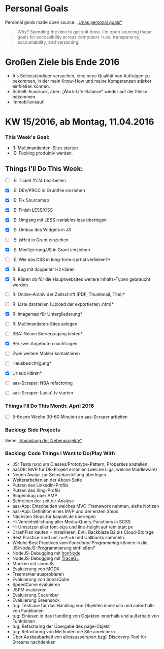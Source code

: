 Personal Goals
==============

Personal goals made open source: [„Unas personal goals“](http://una.im/personal-goals-guide/#=%81)
> Why? Spending the time to get shit done. I'm open sourcing these goals for accessibility across computers I use, transparency, accountability, and versioning.

# Großen Ziele bis Ende 2016
* Als Selbstständiger versuchen, eine neue Qualität von Aufträgen zu bekommen, in der mein Know-How und meine Kompetenzen stärker einfließen können.
* Scheiß-Ausdruck, aber: „Work-Life-Balance“ wieder auf die Gleise bekommen
* Immobilienkauf


# KW 15/2016, ab Montag, 11.04.2016


### This Week's Goal: 
* R: Multimandanten-Sites starten
* IE: Fucking produktiv werden.


## Things I'll Do This Week:
- [ ] IE: Ticket #274 bearbeiten
- [x] IE: DEV/PROD in Gruntfile einziehen
- [x] IE: Fix Sourcemap
- [x] IE: Finish LESS/CSS
- [x] IE: Umgang mit LESS-variables.less überlegen
- [x] IE: Umbau des Widgets in JS
- [ ] IE: jsHint in Grunt einziehen
- [x] IE: Minifizierung/JS in Grunt einziehen
- [ ] IE: Wie das CSS in long-form-aprtial verlinken?*
- [x] R: Bug mit doppelter H2 klären
- [x] R: Klären ob für die Hauptwebsites weitere Inhalts-Typen gebraucht werden
- [ ] R: Online-Archiv der Zeitschrift (PDF, Thumbnail, Titel)*
- [ ] R: Liste darstellen (Upload der exportierten .htm)*
- [x] R: Imagemap für Untergliederung*
- [ ] R: Multimandaten-Sites anlegen
- [ ] SBA: Neuen Serverzugang testen*
- [x] Bei zwei Angeboten nachfragen
- [ ] Zwei weitere Makler kontaktieren
- [ ] Hausbesichtigung*
- [x] Urlaub klären*
- [ ] aas-Scraper: NBA refactoring
- [ ] aas-Scraper: Laola1.tv starten



### Things I'll Do This Month: April 2016
- [ ] 5-6x pro Woche 30-60 Minuten an aas-Scraper arbeiten


### Backlog: Side Projects
Siehe [„Sammlung der Nebenprojekte“](~/Sites/dogfood-personal-goal/recources/pet-projects.md)


### Backlog: Code Things I Want to Do/Play With
* JS: Tests rund um Classes/Prototype-Pattern, Properties anstellen
* aasDB: MVP für DB-Projekt erstellen (welche Liga, welche Middleware)
* Neuen Avatar zur Selbstdarstellung überlegen
* Weiterarbeiten an der About-Seite
* Putzen des LinkedIn-Profils
* Putzen des Xing-Profils
* Blogeintrag über AMP
* Schreiben der zeit.de-Analyse
* aas-App: Entscheiden welches MVC-Framework nehmen, siehe Notizen
* aas-App: Definition eines MVP und der ersten Steps
* Nächsten Steps für kaipahl.de überlegen
* H: Vereinheitlichung aller Media-Query-Functions in SCSS
* H: Umsetzen aller font-size und line-height auf rem statt px
* CrashPlan kaufen + installieren. Evtl. Backblaze B2 als Cloud-Storage
* Best Practice rund um `forEach` und Callbacks sammeln.
* Welche Best Practices vom _Functional Programming_ können in die JS/NodeJS-Programmierung einfließen?
* NodeJS-Debugging mit [IronNode](http://s-a.github.io/iron-node/)
* NodeJS-Debugging mit [TraceGL](https://github.com/traceglMPL/tracegl)
* Mocken mit sinonJS
* Evaluierung von MODX
* Freemarker ausprobieren
* Evaluierung von SonarQube
* SpeedCurve evaluieren
* JSPM evaluieren
* Evaluierung Cucumber
* Evaluierung Greensock
* tug: Testcase für das Handling von Objekten innerhalb und außerhalb von Funktionen
* tug: Einlesen in das Handling von Objekten innerhalb und außerhalb von Funktionen
* tug: Refactoring der Übergabe des page-Objekt
* tug: Refactoring von Methoden die Site anreichern
* Über Ausbaubarkeit von allesaussersport bzgl. Discovery-Tool für Streams nachdenken



